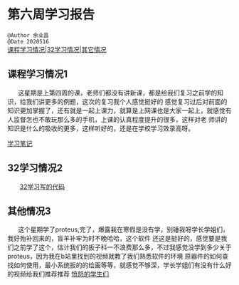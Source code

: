 # 第六周学习报告  
`@Author 余业昌`  
`@Date 2020516`  
[课程学习情况](#1)|[32学习情况](#2)|[其它情况](#3)


## <a id='1'>课程学习情况1</a> 
&nbsp;&nbsp;&nbsp;&nbsp;&nbsp;&nbsp;这星期是上第四周的课，老师们都没有讲新课，都是给我们复习之前学的知识，给我们讲更多的例题，这次的复习我个人感觉挺好的
感觉复习过后对前面的知识更加掌握了，还有就是一起上课力，就算是上网课也是大家一起上，就感觉有人监督怎也不敢玩那么多的手机，上课的认真程度提升的很多，这样对老
师讲的知识是什么的吸收的更多，这样听好的，还是在学校学习效录高呀。

[学习笔记](http://note.youdao.com/noteshare?id=8162d94be8068bcbf94e46eeb2f8b9da)

## <a id='2'>32学习情况2</a> 
&nbsp;&nbsp;&nbsp;&nbsp;&nbsp;&nbsp;
[32学习写的代码](http://note.youdao.com/noteshare?id=0f495d98193519108773673a9b7d37f0)


## <a id='3'>其他情况3</a> 
&nbsp;&nbsp;&nbsp;&nbsp;&nbsp;&nbsp;这个星期学了proteus,完了，爆露我在寒假是没有学，别锤我呀学长学姐们，我好殆补回来的，盲羊补牢为时不晚哈哈，这个软件
还这是挺好的，感觉要是我们之前学了这个，估计我们的扳子科一不浪费那么多，不过我感觉没学到多少关于proteus，因为我在b站里找到的视频就教了我们熟悉软件的环境
原器件的如何查找如何使用，最小系统扳的的绘画等等，就感觉不够深，学长学姐们有没有什么好的视频给我们推荐推荐
[愤怒的学生们](http://note.youdao.com/noteshare?id=92089552e0a797419cdd8f02ca607387&sub=021F3A02431A41D68F5ED87309454D2B)

